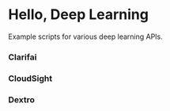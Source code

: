# Hello, Deep Learning

Example scripts for various deep learning APIs. 

### Clarifai

### CloudSight

### Dextro

